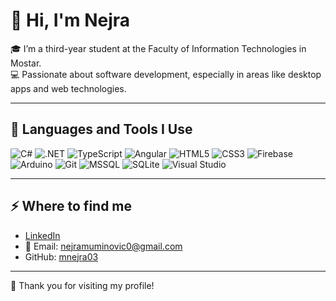 # 👋 Hi, I'm Nejra

🎓 I’m a third-year student at the Faculty of Information Technologies in Mostar.  
💻 Passionate about software development, especially in areas like desktop apps and web technologies.  

---

## 🚀 Languages and Tools I Use

![C#](https://img.shields.io/badge/-C%23-239120?style=flat&logo=c-sharp&logoColor=white)  ![.NET](https://img.shields.io/badge/-.NET-5C2D91?style=flat&logo=.net&logoColor=white)  ![TypeScript](https://img.shields.io/badge/-TypeScript-3178C6?style=flat&logo=typescript&logoColor=white)  ![Angular](https://img.shields.io/badge/-Angular-DD0031?style=flat&logo=angular&logoColor=white)  ![HTML5](https://img.shields.io/badge/-HTML5-E34F26?style=flat&logo=html5&logoColor=white)  ![CSS3](https://img.shields.io/badge/-CSS3-1572B6?style=flat&logo=css3&logoColor=white)  ![Firebase](https://img.shields.io/badge/-Firebase-FFCA28?style=flat&logo=firebase&logoColor=black)  ![Arduino](https://img.shields.io/badge/-Arduino-00979D?style=flat&logo=arduino&logoColor=white)  ![Git](https://img.shields.io/badge/-Git-F05032?style=flat&logo=git&logoColor=white)  ![MSSQL](https://img.shields.io/badge/-SQL%20Server-CC2927?style=flat&logo=microsoft-sql-server&logoColor=white)  ![SQLite](https://img.shields.io/badge/-SQLite-003B57?style=flat&logo=sqlite&logoColor=white)  ![Visual Studio](https://img.shields.io/badge/-Visual%20Studio-5C2D91?style=flat&logo=visual-studio&logoColor=white)

---

## ⚡️ Where to find me

- [LinkedIn](https://www.linkedin.com/in/nejra-muminovic)  
- 📧 Email: nejramuminovic0@gmail.com  
- GitHub: [mnejra03](https://github.com/mnejra03)

---

🌟 Thank you for visiting my profile!
